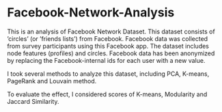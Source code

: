 # Facebook-Network-Analysis
This is an analysis of Facebook Network Dataset. This dataset consists of ’circles’ (or ’friends lists’) from Facebook. Facebook data was collected from survey participants using this Facebook app. The dataset includes node features (profiles) and circles. Facebook data has been anonymized by replacing the Facebook-internal ids for each user with a new value.

I took several methods to analyze this dataset, including PCA, K-means, PageRank and Louvain method.

To evaluate the effect, I considered scores of K-means, Modularity and Jaccard Similarity.


